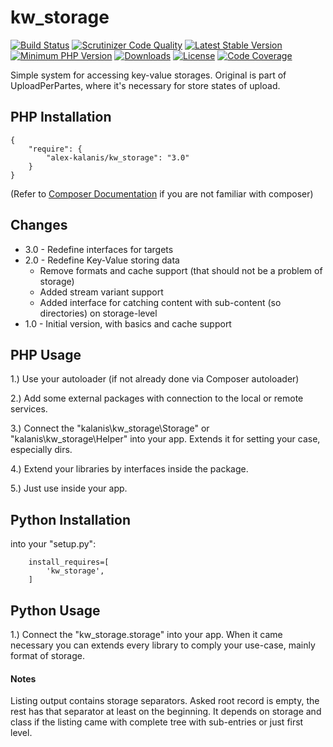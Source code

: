 # kw_storage

[![Build Status](https://app.travis-ci.com/alex-kalanis/kw_storage.svg?branch=master)](https://app.travis-ci.com/github/alex-kalanis/kw_storage)
[![Scrutinizer Code Quality](https://scrutinizer-ci.com/g/alex-kalanis/kw_storage/badges/quality-score.png?b=master)](https://scrutinizer-ci.com/g/alex-kalanis/kw_storage/?branch=master)
[![Latest Stable Version](https://poser.pugx.org/alex-kalanis/kw_storage/v/stable.svg?v=1)](https://packagist.org/packages/alex-kalanis/kw_storage)
[![Minimum PHP Version](https://img.shields.io/badge/php-%3E%3D%207.3-8892BF.svg)](https://php.net/)
[![Downloads](https://img.shields.io/packagist/dt/alex-kalanis/kw_storage.svg?v1)](https://packagist.org/packages/alex-kalanis/kw_storage)
[![License](https://poser.pugx.org/alex-kalanis/kw_storage/license.svg?v=1)](https://packagist.org/packages/alex-kalanis/kw_storage)
[![Code Coverage](https://scrutinizer-ci.com/g/alex-kalanis/kw_storage/badges/coverage.png?b=master&v=1)](https://scrutinizer-ci.com/g/alex-kalanis/kw_storage/?branch=master)

Simple system for accessing key-value storages. Original is part of UploadPerPartes,
where it's necessary for store states of upload.

## PHP Installation

```
{
    "require": {
        "alex-kalanis/kw_storage": "3.0"
    }
}
```

(Refer to [Composer Documentation](https://github.com/composer/composer/blob/master/doc/00-intro.md#introduction) if you are not
familiar with composer)

## Changes

* 3.0 - Redefine interfaces for targets
* 2.0 - Redefine Key-Value storing data
  * Remove formats and cache support (that should not be a problem of storage)
  * Added stream variant support
  * Added interface for catching content with sub-content (so directories) on storage-level
* 1.0 - Initial version, with basics and cache support


## PHP Usage

1.) Use your autoloader (if not already done via Composer autoloader)

2.) Add some external packages with connection to the local or remote services.

3.) Connect the "kalanis\kw_storage\Storage" or "kalanis\kw_storage\Helper" into your app. Extends it for setting your case, especially dirs.

4.) Extend your libraries by interfaces inside the package.

5.) Just use inside your app.

## Python Installation

into your "setup.py":

```
    install_requires=[
        'kw_storage',
    ]
```

## Python Usage

1.) Connect the "kw_storage.storage" into your app. When it came necessary
you can extends every library to comply your use-case, mainly format of storage.

#### Notes

Listing output contains storage separators. Asked root record is empty, the rest
has that separator at least on the beginning. It depends on storage and class
if the listing came with complete tree with sub-entries or just first level.
